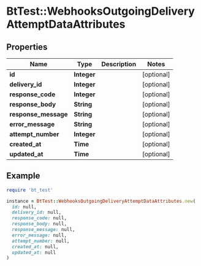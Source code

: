 # BtTest::WebhooksOutgoingDeliveryAttemptDataAttributes

## Properties

| Name | Type | Description | Notes |
| ---- | ---- | ----------- | ----- |
| **id** | **Integer** |  | [optional] |
| **delivery_id** | **Integer** |  | [optional] |
| **response_code** | **Integer** |  | [optional] |
| **response_body** | **String** |  | [optional] |
| **response_message** | **String** |  | [optional] |
| **error_message** | **String** |  | [optional] |
| **attempt_number** | **Integer** |  | [optional] |
| **created_at** | **Time** |  | [optional] |
| **updated_at** | **Time** |  | [optional] |

## Example

```ruby
require 'bt_test'

instance = BtTest::WebhooksOutgoingDeliveryAttemptDataAttributes.new(
  id: null,
  delivery_id: null,
  response_code: null,
  response_body: null,
  response_message: null,
  error_message: null,
  attempt_number: null,
  created_at: null,
  updated_at: null
)
```

